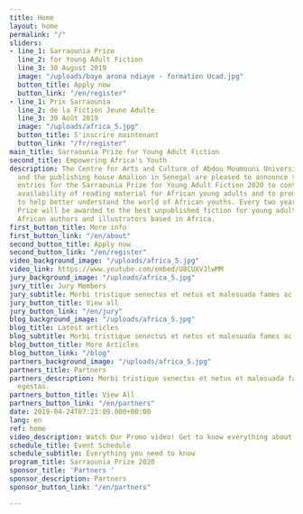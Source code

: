 ```yaml
---
title: Home
layout: home
permalink: "/"
sliders:
- line_1: Sarraounia Prize
  line_2: for Young Adult Fiction
  line_3: 30 August 2019
  image: "/uploads/baye arona ndiaye - formation Ucad.jpg"
  button_title: Apply now
  button_link: "/en/register"
- line_1: Prix Sarraounia
  line_2: de la Fiction Jeune Adulte
  line_3: 30 Août 2019
  image: "/uploads/africa_5.jpg"
  button_title: S'inscrire maintenant
  button_link: "/fr/register"
main_title: Sarraounia Prize for Young Adult Fiction
second_title: Empowering Africa's Youth
description: The Centre for Arts and Culture of Abdou Moumouni University in Niger
  and the publishing house Amalion in Senegal are pleased to announce the call for
  entries for the Sarraounia Prize for Young Adult Fiction 2020 to contribute to the
  availability of reading material for African young adults and to promote literature
  to help better understand the world of African youths. Every two years, the Sarraounia
  Prize will be awarded to the best unpublished fiction for young adults written by
  African authors and illustrators based in Africa.
first_button_title: More info
first_button_link: "/en/about"
second_button_title: Apply now
second_button_link: "/en/register"
video_background_image: "/uploads/africa_5.jpg"
video_link: https://www.youtube.com/embed/U8CUXVJlwMM
jury_background_image: "/uploads/africa_5.jpg"
jury_title: Jury Members
jury_subtitle: Morbi tristique senectus et netus et malesuada fames ac turpis egestas.
jury_button_title: View all
jury_button_link: "/en/jury"
blog_background_image: "/uploads/africa_5.jpg"
blog_title: Latest articles
blog_subtitle: Morbi tristique senectus et netus et malesuada fames ac turpis egestas.
blog_button_title: More Articles
blog_button_link: "/blog"
partners_background_image: "/uploads/africa_5.jpg"
partners_title: Partners
partners_description: Morbi tristique senectus et netus et malesuada fames ac turpis
  egestas.
partners_button_title: View All
partners_button_link: "/en/partners"
date: 2019-04-24T07:23:09.000+00:00
lang: en
ref: home
video_description: Watch Our Promo video! Get to know everything about Sarraounia
schedule_title: Event Schedule
schedule_subtitle: Everything you need to know
program_title: Sarraounia Prize 2020
sponsor_title: 'Partners '
sponsor_description: Partners
sponsor_button_link: "/en/partners"

---
```

